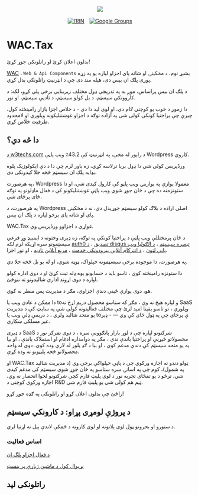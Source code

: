 <p align="center"><a href="https://wac.tax"><img src="https://cdn.jsdelivr.net/gh/wactax/img/logo.svg"/></a></p><p align="center"><a href="https://github.com/wactax/wac.tax/blob/main/doc/README.md#readme"><img alt="I18N" src="https://cdn.jsdelivr.net/gh/wactax/img/t.svg"/></a>　<a href="https://groups.google.com/u/2/g/wactax"><img alt="Google Groups" src="https://cdn.jsdelivr.net/gh/wactax/img/g-groups.svg"/></a></p>

# WAC.Tax

بدلون اعلان کړئ او راتلونکی جوړ کړئ!

[WAC](https://wac.tax) ، `Web & Api Components` بشپړ نوم، د مخکینۍ او شاته پای اجزاو لپاره یو په زړه پوری پلګ ان بیس دی، هیله مند دی چې د انټرنیټ راتلونکی بدل کړي.

د پلګ ان بیس پراساس، موږ به په تدریجي ډول مختلف زیربنایي برخې پلي کړو، لکه: د کاروونکي سیسټم، د بل کولو سیسټم، د تادیې سیسټم، او نور.

دا زموږ د خوب یو کوچنی ګام دی، او لوی لید دا دی - د خلاص اجزا بازار رامینځته کول، چیرې چې پراختیا کونکي کولی شي په آزاده توګه د اجزاو غوښتنلیکونه وپلوري او لامحدود ظرفیت خلاص کړي.

## دا څه دي؟

[د w3techs.com](https://w3techs.com/technologies/details/cm-wordpress) د راپور له مخې، په انټرنیټ کې 43.2٪ ویب پاڼې Wordpress کاروي.

ورڈپریس کولی شي دا ډول بریا ترلاسه کړي، زه باور لرم چې دا د دې ایکولوژیک پلوه بډایه پلګ ان سیسټم څخه جلا کیدونکی دی.

په هرصورت، Wordpress معمولا یوازې په یوازینۍ ویب پاڼو کې کارول کیدی شي، او دا ستونزمنه ده چې د ځان جوړ شوي ویب پاڼې غوښتنلیکونو کې د فعال ماډلونو په توګه ځای پرځای شي.

په هرصورت، د Wordpress اصلي اراده د بلاګ کولو سیسټم جوړیدل دي، نه د مخکینۍ پای او شاته پای برخو لپاره د پلګ ان بیس.

WAC.Tax غواړي د اجزاوو ورڈپریس وي.

د ځان پرمختللې ویب پاڼې د پراختیا کونکي په توګه، زه ډیری وختونه د ایمبیډ وړ فرعي سیسټمونو سره اړیکه لرم لکه [auth0 تصدیق](https://auth0.com) ، [د disqus تبصره سیسټم](https://disqus.com) ، [د الګولیا ویب پاڼې لټون](https://www.algolia.com) ، [د انټرکام آنلاین پیرودونکي خدمت](https://www.intercom.com) ، [مربع آنلاین تادیه](https://developer.squareup.com/docs/web-payments/overview) ، او نور اجزا.

په هرصورت، دا موجوده برخې سیسټمونه خپلواک، ټوټه شوي، او له یو بل څخه جلا دي.

دا ستونزه رامینځته کوي ، تاسو باید د حسابونو یوه ډله ثبت کړئ او د دوی اداره کولو لپاره د دوی اړوند اداري شالیدونو ته ننوځئ.

هو، دوی یوازې ځینې دندې اجزاوي، مګر د مدیریت پس منظر نه کوي.

دا ممکن د عادي ویب پا toو لپاره هیڅ نه وي ، مګر که ستاسو محصول دریم اړخ ته SaaS وپلوري ، نو تاسو یقینا امید لرئ چې مختلف فعالیتونه کولی شي په سایټ کې د مدیریت یو متحد شالید ولري ، د دریمې ډلې ویب پا toې پرځای چې په ټول ځای کې وي — - ډیر غیر مسلکي ښکاري.

د ډیری SaaS شرکتونو لپاره چې د لوړ بازار پانګوونې سره ، د دوی تمرکز نور د محصولاتو څیړنې او پراختیا باندې ندي ، مګر په دوامداره ادغام او استملاک باندې ، او بیا په یو متحد سیسټم کې دندې مدغم کوي ، او بیا د ګډ پلور له لارې وده کوي. دوی له واحد محصولاتو څخه پلیټونو ته وده کړې.

او WAC.Tax ټولو دندو ته اجازه ورکوي چې د پاڼې خپلواکې برخې وي (د مدیریت شالید په شمول)، کوم چې په اسانۍ سره ستاسو په ځان جوړ شوي سیسټم کې مدغم کیدی شي، ترڅو د یو تمځای تجربه نور د لوی پلیټ فارم کچې شرکتونو لخوا انحصار نه وي، اجازه ورکوي کوچنی د R&D ټیم هم کولی شي یو پلیټ فارم شي.

راځئ چې بدلون اعلان کړو او راتلونکی په ګډه جوړ کړو!

## د پروژې لومړی پړاو: د کارونکي سیسټم

د ستورو او بحرونو ټول لوی پلانونه او لوی کارونه د ځمکې لاندې پیل ته اړتیا لري.

### اساس فعالیت

[د فعال اجزاو پلگ ان](./pkg.md)

[نړیوال کول د ماشین ژباړې پر بنسټ](./i18n.md)

## راتلونکی لید
